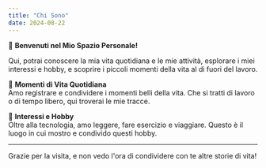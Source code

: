 ```yaml
---
title: "Chi Sono"
date: 2024-08-22
---
```


👋 **Benvenuti nel Mio Spazio Personale!**

Qui, potrai conoscere la mia vita quotidiana e le mie attività, esplorare i miei interessi e hobby, e scoprire i piccoli momenti della vita al di fuori del lavoro.

📝 **Momenti di Vita Quotidiana**  
Amo registrare e condividere i momenti belli della vita. Che si tratti di lavoro o di tempo libero, qui troverai le mie tracce.

🌟 **Interessi e Hobby**  
Oltre alla tecnologia, amo leggere, fare esercizio e viaggiare. Questo è il luogo in cui mostro e condivido questi hobby.

---

Grazie per la visita, e non vedo l'ora di condividere con te altre storie di vita!
